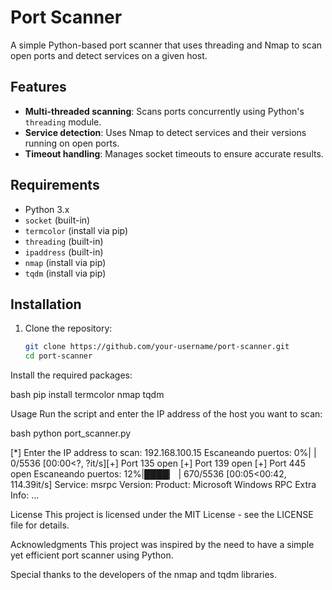 
# Port Scanner

A simple Python-based port scanner that uses threading and Nmap to scan open ports and detect services on a given host.

## Features

- **Multi-threaded scanning**: Scans ports concurrently using Python's `threading` module.
- **Service detection**: Uses Nmap to detect services and their versions running on open ports.
- **Timeout handling**: Manages socket timeouts to ensure accurate results.

## Requirements

- Python 3.x
- `socket` (built-in)
- `termcolor` (install via pip)
- `threading` (built-in)
- `ipaddress` (built-in)
- `nmap` (install via pip)
- `tqdm` (install via pip)

## Installation

1. Clone the repository:
   ```bash
   git clone https://github.com/your-username/port-scanner.git
   cd port-scanner


Install the required packages:

bash
pip install termcolor nmap tqdm


Usage
Run the script and enter the IP address of the host you want to scan:

bash
python port_scanner.py


[*] Enter the IP address to scan: 192.168.100.15
Escaneando puertos:   0%|                                              | 0/5536 [00:00<?, ?it/s][+] Port 135 open
[+] Port 139 open
[+] Port 445 open
Escaneando puertos:  12%|████▏                              | 670/5536 [00:05<00:42, 114.39it/s]    Service: msrpc
    Version: 
    Product: Microsoft Windows RPC
    Extra Info:
...


License
This project is licensed under the MIT License - see the LICENSE file for details.

Acknowledgments
This project was inspired by the need to have a simple yet efficient port scanner using Python.

Special thanks to the developers of the nmap and tqdm libraries.
